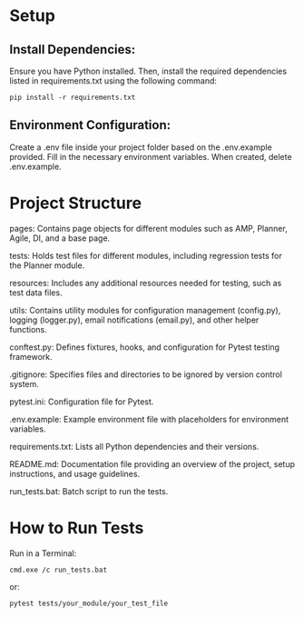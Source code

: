 
# Setup

## Install Dependencies: 

Ensure you have Python installed. Then, install the required dependencies listed in requirements.txt using the following command:

`pip install -r requirements.txt`

## Environment Configuration:

Create a .env file inside your project folder based on the .env.example provided.
Fill in the necessary environment variables.
When created, delete .env.example.

# Project Structure

pages: Contains page objects for different modules such as AMP, Planner, Agile, DI, and a base page.

tests: Holds test files for different modules, including regression tests for the Planner module.

resources: Includes any additional resources needed for testing, such as test data files.

utils: Contains utility modules for configuration management (config.py), logging (logger.py), email notifications (email.py), and other helper functions.

conftest.py: Defines fixtures, hooks, and configuration for Pytest testing framework.

.gitignore: Specifies files and directories to be ignored by version control system.

pytest.ini: Configuration file for Pytest.

.env.example: Example environment file with placeholders for environment variables.

requirements.txt: Lists all Python dependencies and their versions.

README.md: Documentation file providing an overview of the project, setup instructions, and usage guidelines.

run_tests.bat: Batch script to run the tests.

# How to Run Tests

Run in a Terminal:

`cmd.exe /c run_tests.bat`

or:

`pytest tests/your_module/your_test_file`